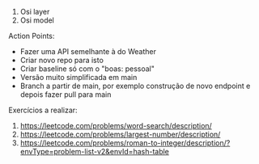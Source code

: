 1. Osi layer
2. Osi model

Action Points:

- Fazer uma API semelhante à do Weather
- Criar novo repo para isto
- Criar baseline só com o "boas: pessoal"
- Versão muito simplificada em main
- Branch a partir de main, por exemplo construção de novo endpoint e depois fazer pull para main

Exercícios a realizar:

1. https://leetcode.com/problems/word-search/description/
2. https://leetcode.com/problems/largest-number/description/
3. https://leetcode.com/problems/roman-to-integer/description/?envType=problem-list-v2&envId=hash-table